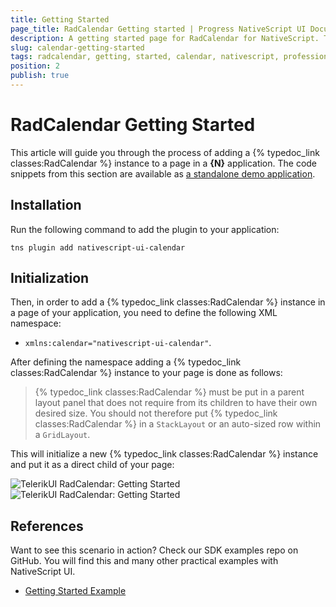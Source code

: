 ```yaml
---
title: Getting Started
page_title: RadCalendar Getting started | Progress NativeScript UI Documentation
description: A getting started page for RadCalendar for NativeScript. This article explains what are the steps to create a RadCalendar instance from scratch.
slug: calendar-getting-started
tags: radcalendar, getting, started, calendar, nativescript, professional, ui
position: 2
publish: true
---
```


# RadCalendar Getting Started
This article will guide you through the process of adding a {% typedoc_link classes:RadCalendar %} instance to a page in a **{N}** application. The code snippets from this section are available as [a standalone demo application](https://github.com/NativeScript/nativescript-ui-samples).

## Installation
Run the following command to add the plugin to your application:

```
tns plugin add nativescript-ui-calendar
```

## Initialization
Then, in order to add a {% typedoc_link classes:RadCalendar %} instance in a page of your application, you need to define the following XML namespace:

* `xmlns:calendar="nativescript-ui-calendar"`.

After defining the namespace adding a {% typedoc_link classes:RadCalendar %} instance to your page is done as follows:

<snippet id='calendar-getting-started-xml'/>

> {% typedoc_link classes:RadCalendar %} must be put in a parent layout panel that does not require from its children to have their own desired size. You should not therefore put {% typedoc_link classes:RadCalendar %} in a `StackLayout` or an auto-sized row within a `GridLayout`.

This will initialize a new {% typedoc_link classes:RadCalendar %} instance and put it as a direct child of your page:

![TelerikUI RadCalendar: Getting Started](../../img/ns_ui/calendar-getting-started_android.png "Android")   ![TelerikUI RadCalendar: Getting Started](../../img/ns_ui/calendar-getting-started_ios.png "iOS")

## References
Want to see this scenario in action?
Check our SDK examples repo on GitHub. You will find this and many other practical examples with NativeScript UI.

* [Getting Started Example](https://github.com/NativeScript/nativescript-ui-samples/tree/master/calendar/app/calendar/getting-started)
